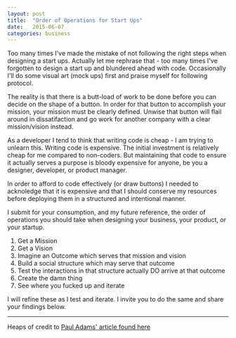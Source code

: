 ```yaml
---
layout: post
title:  "Order of Operations for Start Ups"
date:   2015-06-07
categories: business
---
```


Too many times I've made the mistake of not following the right steps when designing a start ups. Actually let me rephrase that - too many times I've forgotten to design a start up and blundered ahead with code. Occasionally I'll do some visual art (mock ups) first and praise myself for following protocol.

The reality is that there is a butt-load of work to be done before you can decide on the shape of a button. In order for that button to accomplish your mission, your mission must be clearly defined. Unwise that button will flail around in dissatifaction and go work for another company with a clear mission/vision instead.

As a developer I tend to think that writing code is cheap - I am trying to unlearn this. Writing code is expensive. The initial investment is relatively cheap for me compared to non-coders. But maintaining that code to ensure it actually serves a purpose is bloody expensive for anyone, be you a designer, developer, or product manager.

In order to afford to code effectively (or draw buttons) I needed to acknoledge that it is expensive and that I should conserve my resources before deploying them in a structured and intentional manner.

I submit for your consumption, and my future reference, the order of operations you should take when designing your business, your product, or your startup.

1. Get a Mission
2. Get a Vision 
3. Imagine an Outcome which serves that mission and vision
4. Build a social structure which may serve that outcome 
5. Test the interactions in that structure actually DO arrive at that outcome
6. Create the damn thing
7. See where you fucked up and iterate

I will refine these as I test and iterate. I invite you to do the same and share your findings below.



-----

Heaps of credit to [Paul Adams' article found here][paul_adams]


[paul_adams]: https://medium.com/@intercom/the-dribbblisation-of-design-406422ccb026
